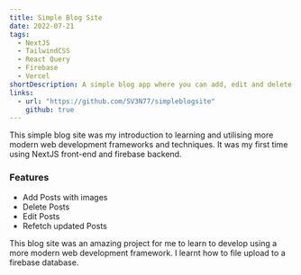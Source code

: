 ```yaml
---
title: Simple Blog Site
date: 2022-07-21
tags:
  - NextJS
  - TailwindCSS
  - React Query
  - Firebase
  - Vercel
shortDescription: A simple blog app where you can add, edit and delete blog posts with images.
links:
  - url: "https://github.com/SV3N77/simpleblogsite"
    github: true
---
```


This simple blog site was my introduction to learning and utilising more modern web development frameworks and techniques.
It was my first time using NextJS front-end and firebase backend.

### Features

- Add Posts with images
- Delete Posts
- Edit Posts
- Refetch updated Posts

This blog site was an amazing project for me to learn to develop using a more modern web development framework. I learnt
how to file upload to a firebase database.
